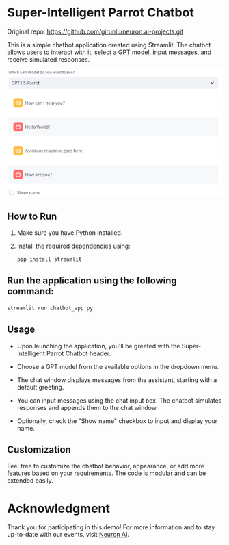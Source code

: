 # Super-Intelligent Parrot Chatbot

Original repo: https://github.com/girunlu/neuron.ai-projects.git

This is a simple chatbot application created using Streamlit. The chatbot allows users to interact with it, select a GPT model, input messages, and receive simulated responses.

![Demo Image](demo.png)

## How to Run

1. Make sure you have Python installed.

2. Install the required dependencies using:

   ```bash
   pip install streamlit
   ```

## Run the application using the following command:

```bash
streamlit run chatbot_app.py
```

## Usage

- Upon launching the application, you'll be greeted with the Super-Intelligent Parrot Chatbot header.

- Choose a GPT model from the available options in the dropdown menu.

- The chat window displays messages from the assistant, starting with a default greeting.

- You can input messages using the chat input box. The chatbot simulates responses and appends them to the chat window.

- Optionally, check the "Show name" checkbox to input and display your name.

## Customization

Feel free to customize the chatbot behavior, appearance, or add more features based on your requirements. The code is modular and can be extended easily.

# Acknowledgment

Thank you for participating in this demo! For more information and to stay up-to-date with our events, visit [Neuron AI](https://neuron-ai.at/).
